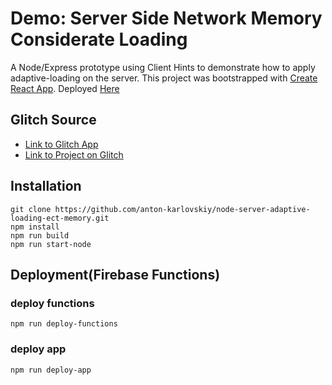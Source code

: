 
# Demo: Server Side Network Memory Considerate Loading
A Node/Express prototype using Client Hints to demonstrate how to apply adaptive-loading on the server.
This project was bootstrapped with [Create React App](https://github.com/facebook/create-react-app).
Deployed [Here](https://server-adaptive-loading-hybrid.herokuapp.com/)

## Glitch Source
* [Link to Glitch App](https://anton-karlovskiy-node-server-adaptive-loading-ect-memory.glitch.me/)
* [Link to Project on Glitch](https://glitch.com/~node-server-adaptive-loading-ect-memory/)

## Installation
```
git clone https://github.com/anton-karlovskiy/node-server-adaptive-loading-ect-memory.git
npm install
npm run build
npm run start-node
```

## Deployment(Firebase Functions)
### deploy functions
```
npm run deploy-functions
```

### deploy app
```
npm run deploy-app
```
